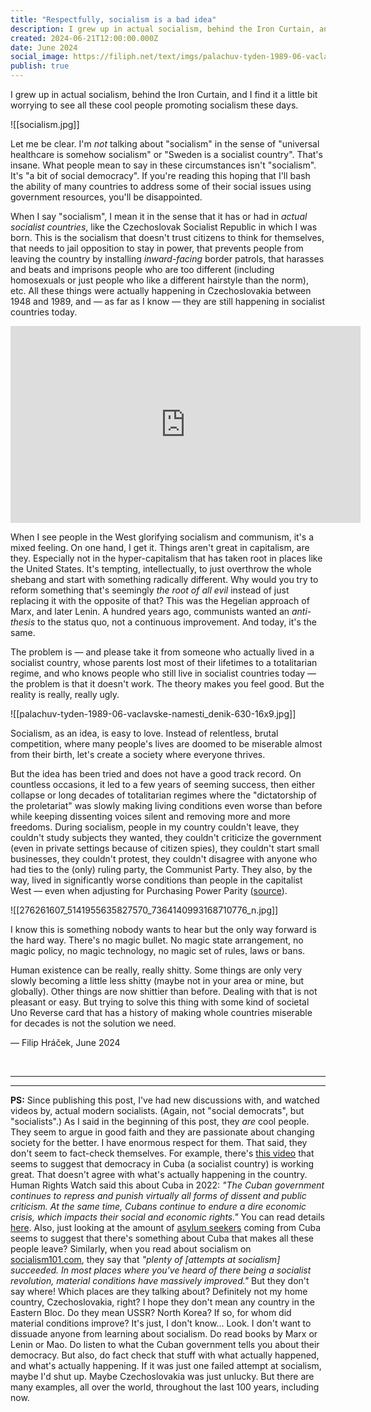 ```yaml
---
title: "Respectfully, socialism is a bad idea"
description: I grew up in actual socialism, behind the Iron Curtain, and I find it a little bit worrying to see all these cool people promoting socialism these days.
created: 2024-06-21T12:00:00.000Z
date: June 2024
social_image: https://filiph.net/text/imgs/palachuv-tyden-1989-06-vaclavske-namesti_denik-630-16x9.jpg
publish: true
---
```


I grew up in actual socialism, behind the Iron Curtain, and I find it a little bit worrying to see all these cool people promoting socialism these days.

![[socialism.jpg]]

Let me be clear. I'm _not_ talking about "socialism" in the sense of "universal healthcare is somehow socialism" or "Sweden is a socialist country". That's insane. What people mean to say in these circumstances isn't "socialism". It's "a bit of social democracy". If you're reading this hoping that I'll bash the ability of many countries to address some of their social issues using government resources, you'll be disappointed.

When I say "socialism", I mean it in the sense that it has or had in _actual socialist countries_, like the Czechoslovak Socialist Republic in which I was born. This is the socialism that doesn't trust citizens to think for themselves, that needs to jail opposition to stay in power, that prevents people from leaving the country by installing _inward-facing_ border patrols, that harasses and beats and imprisons people who are too different (including homosexuals or just people who like a different hairstyle than the norm), etc. All these things were actually happening in Czechoslovakia between 1948 and 1989, and — as far as I know — they are still happening in socialist countries today.

<iframe width="560" height="315" src="https://www.youtube-nocookie.com/embed/Es8JTuBaSFc?si=CYtyu5IbwWhFRmiN&amp;start=3" title="YouTube video player" frameborder="0" allow="accelerometer; autoplay; clipboard-write; encrypted-media; gyroscope; picture-in-picture; web-share" referrerpolicy="strict-origin-when-cross-origin" allowfullscreen></iframe>

When I see people in the West glorifying socialism and communism, it's a mixed feeling. On one hand, I get it. Things aren't great in capitalism, are they. Especially not in the hyper-capitalism that has taken root in places like the United States. It's tempting, intellectually, to just overthrow the whole shebang and start with something radically different. Why would you try to reform something that's seemingly _the root of all evil_ instead of just replacing it with the opposite of that? This was the Hegelian approach of Marx, and later Lenin. A hundred years ago, communists wanted an _anti-thesis_ to the status quo, not a continuous improvement. And today, it's the same.

The problem is — and please take it from someone who actually lived in a socialist country, whose parents lost most of their lifetimes to a totalitarian regime, and who knows people who still live in socialist countries today — the problem is that it doesn't work. The theory makes you feel good. But the reality is really, really ugly.

![[palachuv-tyden-1989-06-vaclavske-namesti_denik-630-16x9.jpg]]

Socialism, as an idea, is easy to love. Instead of relentless, brutal competition, where many people's lives are doomed to be miserable almost from their birth, let's create a society where everyone thrives.

But the idea has been tried and does not have a good track record. On countless occasions, it led to a few years of seeming success, then either collapse or long decades of totalitarian regimes where the "dictatorship of the proletariat" was slowly making living conditions even worse than before while keeping dissenting voices silent and removing more and more freedoms. During socialism, people in my country couldn't leave, they couldn't study subjects they wanted, they couldn't criticize the government (even in private settings because of citizen spies), they couldn't start small businesses, they couldn't protest, they couldn't disagree with anyone who had ties to the (only) ruling party, the Communist Party. They also, by the way, lived in significantly worse conditions than people in the capitalist West — even when adjusting for Purchasing Power Parity ([source](https://data.worldbank.org/indicator/NY.GDP.PCAP.PP.CD?end=2022&locations=CZ-GB-US-FR-DE&skipRedirection=true&start=1990&view=chart)).

![[276261607_5141955635827570_7364140993168710776_n.jpg]]

I know this is something nobody wants to hear but the only way forward is the hard way. There's no magic bullet. No magic state arrangement, no magic policy, no magic technology, no magic set of rules, laws or bans.

Human existence can be really, really shitty. Some things are only very slowly becoming a little less shitty (maybe not in your area or mine, but globally). Other things are now shittier than before. Dealing with that is not pleasant or easy. But trying to solve this thing with some kind of societal Uno Reverse card that has a history of making whole countries miserable for decades is not the solution we need.

— Filip Hráček, June 2024

&nbsp;

---
---

**PS:** Since publishing this post, I've had new discussions with, and watched videos by, actual modern socialists. (Again, not "social democrats", but "socialists".) As I said in the beginning of this post, they _are_ cool people. They seem to argue in good faith and they are passionate about changing society for the better. I have enormous respect for them. That said, they don't seem to fact-check themselves. For example, there's [this video](https://www.youtube.com/watch?v=2aMsi-A56ds) that seems to suggest that democracy in Cuba (a socialist country) is working great. That doesn't agree with what's actually happening in the country. Human Rights Watch said this about Cuba in 2022: _"The Cuban government continues to repress and punish virtually all forms of dissent and public criticism. At the same time, Cubans continue to endure a dire economic crisis, which impacts their social and economic rights."_ You can read details [here](https://www.hrw.org/world-report/2022/country-chapters/cuba). Also, just looking at the amount of [asylum seekers](https://ourworldindata.org/explorers/migration?tab=chart&facet=none&hideControls=false&Metric=Asylum+seekers+by+origin&Period=Total&Sub-metric=Per+capita+%2F+Share+of+population&country=USA~DEU~FRA~GBR~TUR~YEM~IND~CAN~CUB) coming from Cuba seems to suggest that there's something about Cuba that makes all these people leave? Similarly, when you read about socialism on [socialism101.com](https://www.socialism101.com/basic), they say that _"plenty of \[attempts at socialism\] succeeded. In most places where you've heard of there being a socialist revolution, material conditions have massively improved."_ But they don't say where! Which places are they talking about? Definitely not my home country, Czechoslovakia, right? I hope they don't mean any country in the Eastern Bloc. Do they mean USSR? North Korea? If so, for whom did material conditions improve? It's just, I don't know... Look. I don't want to dissuade anyone from learning about socialism. Do read books by Marx or Lenin or Mao. Do listen to what the Cuban government tells you about their democracy. But also, do fact check that stuff with what actually happened, and what's actually happening. If it was just one failed attempt at socialism, maybe I'd shut up. Maybe Czechoslovakia was just unlucky. But there are many examples, all over the world, throughout the last 100 years, including now.